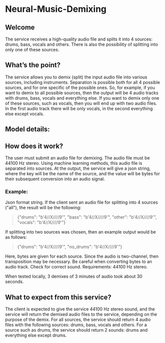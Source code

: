 # Neural-Music-Demixing

## Welcome

The service receives a high-quality audio file and splits it into 4 sources: drums, bass, vocals and others. There is also the possibility of splitting into only one of these sources.

## What’s the point?

The service allows you to demix (split) the input audio file into various sources, including instruments. Separation is possible both for all 4 possible sources, and for one specific of the possible ones. So, for example, if you want to demix to all possible sources, then the output will be 4 audio tracks with drums, bass, vocals and everything else. If you want to demix only one of these sources, such as vocals, then you will end up with two audio files. In the first audio track there will be only vocals, in the second everything else except vocals.

## Model details:

## How does it work?

The user must submit an audio file for demixing. The audio file must be 44100 Hz stereo. Using machine learning methods, this audio file is separated into sources. At the output, the service will give a json string, where the key will be the name of the source, and the value will be bytes for their subsequent conversion into an audio signal.

### Example:

Json format string. 
If the client sent an audio file for splitting into 4 sources ("all"), the result will be the following:

> {"drums": "b'4//X////9'", "bass": "b'4//X////9'", "other": "b'4//X////9'", "vocals": "b'4//X////9'"}

If splitting into two sources was chosen, then an example output would be as follows:

> {"drums": "b'4//X////9'", "no_drums": "b'4//X////9'"}

Here, bytes are given for each source. Since the audio is two-channel, then transposition may be necessary. Be careful when converting bytes to an audio track. Check for correct sound. Requirements: 44100 Hz stereo.

When tested locally, 3 demixes of 3 minutes of audio took about 30 seconds.

## What to expect from this service?

The client is expected to give the service 44100 Hz stereo sound, and the service will return the demixed audio files to the service, depending on the purpose of the demix. For all sources, the service should return 4 audio files with the following sources: drums, bass, vocals and others. For a source such as drums, the service should return 2 sounds: drums and everything else except drums.
